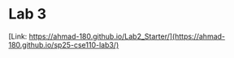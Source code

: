 # Lab 3 
[Link: https://ahmad-180.github.io/Lab2_Starter/](https://ahmad-180.github.io/sp25-cse110-lab3/)
